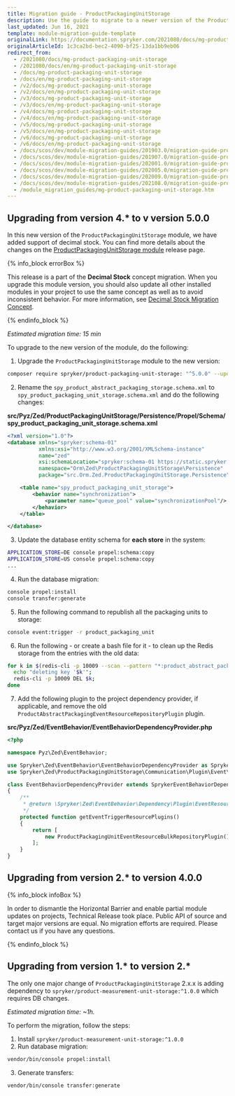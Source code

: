 ```yaml
---
title: Migration guide - ProductPackagingUnitStorage
description: Use the guide to migrate to a newer version of the ProductPackagingUnitStorage module.
last_updated: Jun 16, 2021
template: module-migration-guide-template
originalLink: https://documentation.spryker.com/2021080/docs/mg-product-packaging-unit-storage
originalArticleId: 1c3ca2bd-bec2-4090-bf25-13da1bb9eb06
redirect_from:
  - /2021080/docs/mg-product-packaging-unit-storage
  - /2021080/docs/en/mg-product-packaging-unit-storage
  - /docs/mg-product-packaging-unit-storage
  - /docs/en/mg-product-packaging-unit-storage
  - /v2/docs/mg-product-packaging-unit-storage
  - /v2/docs/en/mg-product-packaging-unit-storage
  - /v3/docs/mg-product-packaging-unit-storage
  - /v3/docs/en/mg-product-packaging-unit-storage
  - /v4/docs/mg-product-packaging-unit-storage
  - /v4/docs/en/mg-product-packaging-unit-storage
  - /v5/docs/mg-product-packaging-unit-storage
  - /v5/docs/en/mg-product-packaging-unit-storage
  - /v6/docs/mg-product-packaging-unit-storage
  - /v6/docs/en/mg-product-packaging-unit-storage
  - /docs/scos/dev/module-migration-guides/201903.0/migration-guide-productpackagingunitstorage.html
  - /docs/scos/dev/module-migration-guides/201907.0/migration-guide-productpackagingunitstorage.html
  - /docs/scos/dev/module-migration-guides/202001.0/migration-guide-productpackagingunitstorage.html
  - /docs/scos/dev/module-migration-guides/202005.0/migration-guide-productpackagingunitstorage.html
  - /docs/scos/dev/module-migration-guides/202009.0/migration-guide-productpackagingunitstorage.html
  - /docs/scos/dev/module-migration-guides/202108.0/migration-guide-productpackagingunitstorage.html
  - /module_migration_guides/mg-product-packaging-unit-storage.htm
---
```


## Upgrading from version 4.* to v  version 5.0.0

In this new version of the `ProductPackagingUnitStorage` module, we have added support of decimal stock. You can find more details about the changes on the [ProductPackagingUnitStorage module](https://github.com/spryker/product-packaging-unit-storage/releases) release page.

{% info_block errorBox %}

This release is a part of the **Decimal Stock** concept migration. When you upgrade this module version, you should also update all other installed modules in your project to use the same concept as well as to avoid inconsistent behavior. For more information, see [Decimal Stock Migration Concept](/docs/scos/dev/migration-concepts/decimal-stock-migration-concept.html).

{% endinfo_block %}

*Estimated migration time: 15 min*

To upgrade to the new version of the module, do the following:

1. Upgrade the `ProductPackagingUnitStorage` module to the new version:

```bash
composer require spryker/product-packaging-unit-storage: "^5.0.0" --update-with-dependencies
```

2. Rename the `spy_product_abstract_packaging_storage.schema.xml` to `spy_product_packaging_unit_storage.schema.xml` and do the following changes:

**src/Pyz/Zed/ProductPackagingUnitStorage/Persistence/Propel/Schema/spy_product_packaging_unit_storage.schema.xml**

```xml
<?xml version="1.0"?>
<database xmlns="spryker:schema-01"
          xmlns:xsi="http://www.w3.org/2001/XMLSchema-instance"
          name="zed"
          xsi:schemaLocation="spryker:schema-01 https://static.spryker.com/schema-01.xsd"
          namespace="Orm\Zed\ProductPackagingUnitStorage\Persistence"
          package="src.Orm.Zed.ProductPackagingUnitStorage.Persistence">

    <table name="spy_product_packaging_unit_storage">
        <behavior name="synchronization">
            <parameter name="queue_pool" value="synchronizationPool"/>
        </behavior>
    </table>

</database>
```

3. Update the database entity schema for **each store** in the system:

```bash
APPLICATION_STORE=DE console propel:schema:copy
APPLICATION_STORE=US console propel:schema:copy
...
```

4. Run the database migration:

```bash
console propel:install
console transfer:generate
```

5. Run the following command to republish all the packaging units to storage:

```bash
console event:trigger -r product_packaging_unit
```

6. Run the following - or create a bash file for it - to clean up the Redis storage from the entries with the old data:

```bash
for k in $(redis-cli -p 10009 --scan --pattern "*:product_abstract_packaging:*"); do
  echo "deleting key '$k'";
  redis-cli -p 10009 DEL $k;
done
```

7. Add the following plugin to the project dependency provider, if applicable, and remove the old `ProductAbstractPackagingEventResourceRepositoryPlugin` plugin.

**src/Pyz/Zed/EventBehavior/EventBehaviorDependencyProvider.php**

```php
<?php

namespace Pyz\Zed\EventBehavior;

use Spryker\Zed\EventBehavior\EventBehaviorDependencyProvider as SprykerEventBehaviorDependencyProvider;
use Spryker\Zed\ProductPackagingUnitStorage\Communication\Plugin\Event\ProductPackagingUnitEventResourceBulkRepositoryPlugin;

class EventBehaviorDependencyProvider extends SprykerEventBehaviorDependencyProvider
{
    /**
     * @return \Spryker\Zed\EventBehavior\Dependency\Plugin\EventResourcePluginInterface[]
     */
    protected function getEventTriggerResourcePlugins()
    {
        return [
            new ProductPackagingUnitEventResourceBulkRepositoryPlugin(),
        ];
    }
}
```




## Upgrading from version 2.* to version 4.0.0

{% info_block infoBox %}

In order to dismantle the Horizontal Barrier and enable partial module updates on projects, Technical Release took place. Public API of source and target major versions are equal. No migration efforts are required. Please contact us if you have any questions.

{% endinfo_block %}

## Upgrading from version 1.* to version  2.*

The only one major change of `ProductPackagingUnitStorage` 2.x.x is adding dependency to `spryker/product-measurement-unit-storage:^1.0.0` which requires DB changes.

*Estimated migration time: ~1h.*

To perform the migration, follow the steps:

1. Install `spryker/product-measurement-unit-storage:^1.0.0`
2. Run database migration:

```bash
vendor/bin/console propel:install
```

3. Generate transfers:

```bash
vendor/bin/console transfer:generate
```


